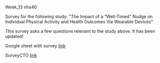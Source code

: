 

Week_13 nhs40

Survey for the following study: "The Impact of a “Well-Timed” Nudge on Individual Physical Activity and Health Outcomes Via Wearable Devices"

This survey asks a few questions relevant to the study above. It has been updated!

Google sheet with survey [link](https://docs.google.com/spreadsheets/d/1x3dbZESamI0Wj4GA3XwJBFbSF1ZH--sfH0fJrLTdjrk/edit?pli=1#gid=2055430889)

SurveyCTO [link](https://gui2de.surveycto.com/forms/nhs40_wk7/designer.html?view=test&caseid=)
